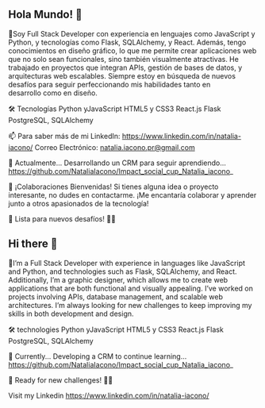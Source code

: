 ## Hola Mundo! 👋

💬Soy Full Stack Developer con experiencia en lenguajes como JavaScript y Python, y tecnologías como Flask, SQLAlchemy, y React. Además, tengo conocimientos en diseño gráfico, lo que me permite crear aplicaciones web que no solo sean funcionales, sino también visualmente atractivas. He trabajado en proyectos que integran APIs, gestión de bases de datos, y arquitecturas web escalables. Siempre estoy en búsqueda de nuevos desafíos para seguir perfeccionando mis habilidades tanto en desarrollo como en diseño.

🛠️ Tecnologías
Python yJavaScript
HTML5 y CSS3
React.js
Flask
PostgreSQL, SQLAlchemy

📫 Para saber más de mi
LinkedIn: https://www.linkedin.com/in/natalia-iacono/
Correo Electrónico: natalia.iacono.pr@gmail.com

🔭 Actualmente...
Desarrollando un CRM para seguir aprendiendo...
https://github.com/NataliaIacono/Impact_social_cup_Natalia_iacono_

🤝 ¡Colaboraciones Bienvenidas!
Si tienes alguna idea o proyecto interesante, no dudes en contactarme. ¡Me encantaría colaborar y aprender junto a otros apasionados de la tecnología!

🚀 Lista para nuevos desafíos! 💪🏼 

## Hi there 👋

💬I’m a Full Stack Developer with experience in languages like JavaScript and Python, and technologies such as Flask, SQLAlchemy, and React. Additionally, I’m a graphic designer, which allows me to create web applications that are both functional and visually appealing. I’ve worked on projects involving APIs, database management, and scalable web architectures. I’m always looking for new challenges to keep improving my skills in both development and design.

🛠️ technologies
Python yJavaScript
HTML5 y CSS3
React.js
Flask
PostgreSQL, SQLAlchemy

🔭 Currently...
Developing a CRM to continue learning...
https://github.com/NataliaIacono/Impact_social_cup_Natalia_iacono_

🚀 Ready for new challenges! 💪🏼

Visit my Linkedin https://www.linkedin.com/in/natalia-iacono/

<!--
**NataliaIacono/NataliaIacono** is a ✨ _special_ ✨ repository because its `README.md` (this file) appears on your GitHub profile.


